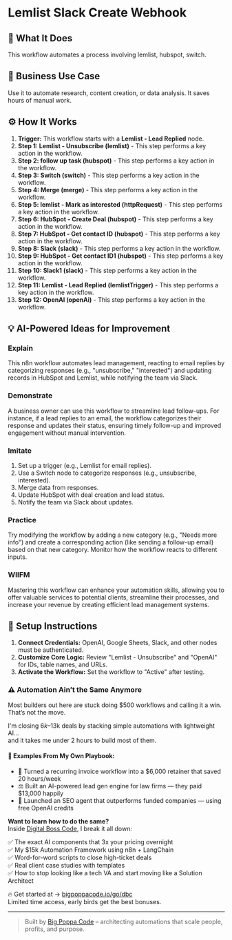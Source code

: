 # Lemlist Slack Create Webhook

## 🚀 What It Does
This workflow automates a process involving lemlist, hubspot, switch.

## 💼 Business Use Case
Use it to automate research, content creation, or data analysis. It saves hours of manual work.

## ⚙️ How It Works
1.  **Trigger:** This workflow starts with a **Lemlist - Lead Replied** node.
2. **Step 1: Lemlist - Unsubscribe (lemlist)** - This step performs a key action in the workflow.
3. **Step 2: follow up task (hubspot)** - This step performs a key action in the workflow.
4. **Step 3: Switch (switch)** - This step performs a key action in the workflow.
5. **Step 4: Merge (merge)** - This step performs a key action in the workflow.
6. **Step 5: lemlist - Mark as interested (httpRequest)** - This step performs a key action in the workflow.
7. **Step 6: HubSpot - Create Deal (hubspot)** - This step performs a key action in the workflow.
8. **Step 7: HubSpot - Get contact ID (hubspot)** - This step performs a key action in the workflow.
9. **Step 8: Slack (slack)** - This step performs a key action in the workflow.
10. **Step 9: HubSpot - Get contact ID1 (hubspot)** - This step performs a key action in the workflow.
11. **Step 10: Slack1 (slack)** - This step performs a key action in the workflow.
12. **Step 11: Lemlist - Lead Replied (lemlistTrigger)** - This step performs a key action in the workflow.
13. **Step 12: OpenAI (openAi)** - This step performs a key action in the workflow.

## 💡 AI-Powered Ideas for Improvement
### Explain
This n8n workflow automates lead management, reacting to email replies by categorizing responses (e.g., "unsubscribe," "interested") and updating records in HubSpot and Lemlist, while notifying the team via Slack.

### Demonstrate
A business owner can use this workflow to streamline lead follow-ups. For instance, if a lead replies to an email, the workflow categorizes their response and updates their status, ensuring timely follow-up and improved engagement without manual intervention.

### Imitate
1. Set up a trigger (e.g., Lemlist for email replies).
2. Use a Switch node to categorize responses (e.g., unsubscribe, interested).
3. Merge data from responses.
4. Update HubSpot with deal creation and lead status.
5. Notify the team via Slack about updates.

### Practice
Try modifying the workflow by adding a new category (e.g., "Needs more info") and create a corresponding action (like sending a follow-up email) based on that new category. Monitor how the workflow reacts to different inputs.

### WIIFM
Mastering this workflow can enhance your automation skills, allowing you to offer valuable services to potential clients, streamline their processes, and increase your revenue by creating efficient lead management systems.

## 🔧 Setup Instructions
1. **Connect Credentials:** OpenAI, Google Sheets, Slack, and other nodes must be authenticated.
2. **Customize Core Logic:** Review "Lemlist - Unsubscribe" and "OpenAI" for IDs, table names, and URLs.
3. **Activate the Workflow:** Set the workflow to "Active" after testing.

### ⚠️ Automation Ain’t the Same Anymore

Most builders out here are stuck doing $500 workflows and calling it a win.  
That’s not the move.  

I'm closing $6k–$13k deals by stacking simple automations with lightweight AI...  
and it takes me under 2 hours to build most of them.

#### 🧠 Examples From My Own Playbook:
- 🔁 Turned a recurring invoice workflow into a $6,000 retainer that saved 20 hours/week  
- ⚖️ Built an AI-powered lead gen engine for law firms — they paid $13,000 happily  
- 🚀 Launched an SEO agent that outperforms funded companies — using free OpenAI credits  

**Want to learn how to do the same?**  
Inside [Digital Boss Code](https://bigpoppacode.io/go/dbc), I break it all down:

✅ The exact AI components that 3x your pricing overnight  
✅ My $15k Automation Framework using n8n + LangChain  
✅ Word-for-word scripts to close high-ticket deals  
✅ Real client case studies with templates  
✅ How to stop looking like a tech VA and start moving like a Solution Architect  

🔥 Get started at → [bigpoppacode.io/go/dbc](https://bigpoppacode.io/go/dbc)  
Limited time access, early birds get the best bonuses.

---
> Built by [Big Poppa Code](https://bigpoppacode.io) – architecting automations that scale people, profits, and purpose.
